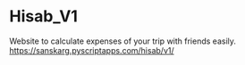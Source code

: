 # Hisab_V1
Website to calculate expenses of your trip with friends easily.
https://sanskarg.pyscriptapps.com/hisab/v1/
